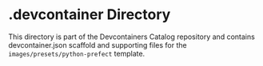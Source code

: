 # .devcontainer Directory

This directory is part of the Devcontainers Catalog repository and contains devcontainer.json scaffold and supporting files for the `images/presets/python-prefect` template.


